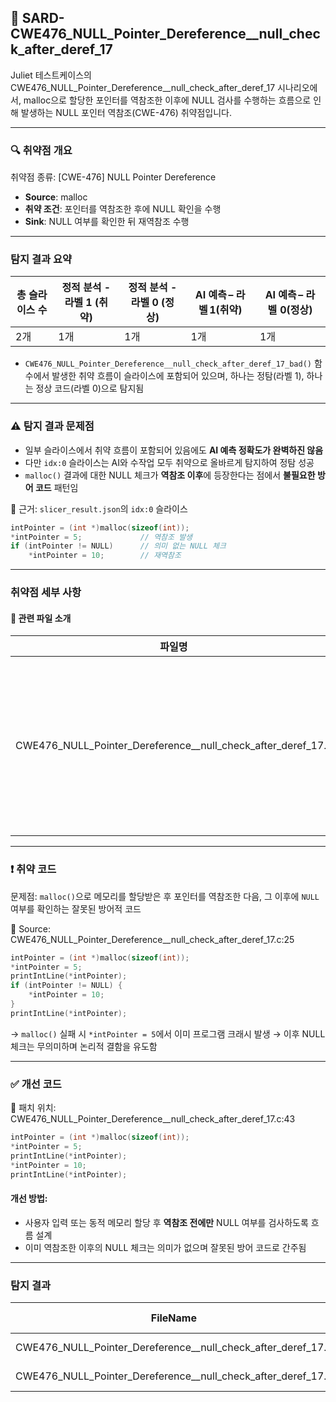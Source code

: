 ## 📁 SARD-CWE476\_NULL\_Pointer\_Dereference\_\_null\_check\_after\_deref\_17

Juliet 테스트케이스의 CWE476\_NULL\_Pointer\_Dereference\_\_null\_check\_after\_deref\_17 시나리오에서, malloc으로 할당한 포인터를 역참조한 이후에 NULL 검사를 수행하는 흐름으로 인해 발생하는 NULL 포인터 역참조(CWE-476) 취약점입니다.

---

### 🔍 취약점 개요

취약점 종류: \[CWE-476] NULL Pointer Dereference

* **Source**: malloc
* **취약 조건**: 포인터를 역참조한 후에 NULL 확인을 수행
* **Sink**: NULL 여부를 확인한 뒤 재역참조 수행

---

### 탐지 결과 요약

| 총 슬라이스 수 | 정적 분석 - 라벨 1 (취약) | 정적 분석 - 라벨 0 (정상) | AI 예측 – 라벨 1(취약) | AI 예측 – 라벨  0(정상) |
| -------- | --------------------- | --------------------- | -------- | -------- |
| 2개       | 1개                    | 1개                    | 1개       | 1개       |

* `CWE476_NULL_Pointer_Dereference__null_check_after_deref_17_bad()` 함수에서 발생한 취약 흐름이 슬라이스에 포함되어 있으며, 하나는 정탐(라벨 1), 하나는 정상 코드(라벨 0)으로 탐지됨

---

### ⚠️ 탐지 결과 문제점

* 일부 슬라이스에서 취약 흐름이 포함되어 있음에도 **AI 예측 정확도가 완벽하진 않음**
* 다만 `idx:0` 슬라이스는 AI와 수작업 모두 취약으로 올바르게 탐지하여 정탐 성공
* `malloc()` 결과에 대한 NULL 체크가 **역참조 이후**에 등장한다는 점에서 **불필요한 방어 코드** 패턴임

📄 근거: `slicer_result.json`의 `idx:0` 슬라이스

```c
intPointer = (int *)malloc(sizeof(int));
*intPointer = 5;             // 역참조 발생
if (intPointer != NULL)      // 의미 없는 NULL 체크
    *intPointer = 10;        // 재역참조
```

---

### 취약점 세부 사항

#### 📁 관련 파일 소개

| 파일명                                                                   | 설명                                                  |
| --------------------------------------------------------------------- | --------------------------------------------------- |
| CWE476\_NULL\_Pointer\_Dereference\_\_null\_check\_after\_deref\_17.c | malloc 결과 포인터를 역참조한 뒤에 NULL 체크를 수행하는 취약 흐름을 포함하고 있음 |

---

### ❗️ 취약 코드

문제점: `malloc()`으로 메모리를 할당받은 후 포인터를 역참조한 다음, 그 이후에 `NULL` 여부를 확인하는 잘못된 방어적 코드

📄 Source: CWE476\_NULL\_Pointer\_Dereference\_\_null\_check\_after\_deref\_17.c:25

```c
intPointer = (int *)malloc(sizeof(int));
*intPointer = 5;
printIntLine(*intPointer);
if (intPointer != NULL) {
    *intPointer = 10;
}
printIntLine(*intPointer);
```

→ `malloc()` 실패 시 `*intPointer = 5`에서 이미 프로그램 크래시 발생
→ 이후 NULL 체크는 무의미하며 논리적 결함을 유도함

---

### ✅ 개선 코드



📍 패치 위치: CWE476\_NULL\_Pointer\_Dereference\_\_null\_check\_after\_deref\_17.c:43

```c
intPointer = (int *)malloc(sizeof(int));
*intPointer = 5;
printIntLine(*intPointer);
*intPointer = 10;
printIntLine(*intPointer);
```

#### 개선 방법:

* 사용자 입력 또는 동적 메모리 할당 후 **역참조 전에만** NULL 여부를 검사하도록 흐름 설계
* 이미 역참조한 이후의 NULL 체크는 의미가 없으며 잘못된 방어 코드로 간주됨

---

### 탐지 결과

| FileName                                                              | Caller                                                                   | Source | Sink  | idx | CWE-ID  | category       | criterion | line | label | token\_length | predict |
| --------------------------------------------------------------------- | ------------------------------------------------------------------------ | ------ | ----- | --- | ------- | -------------- | --------- | ---- | ----- | ------------- | ------- |
| CWE476\_NULL\_Pointer\_Dereference\_\_null\_check\_after\_deref\_17.c | CWE476\_NULL\_Pointer\_Dereference\_\_null\_check\_after\_deref\_17\_bad | False  | False | 0   | CWE-476 | CallExpression | malloc    | 25   | 1     | N/A           | 1       |
| CWE476\_NULL\_Pointer\_Dereference\_\_null\_check\_after\_deref\_17.c | good1                                                                    | False  | False | 1   | CWE-476 | CallExpression | malloc    | 43   | 0     | N/A           | 0       |


